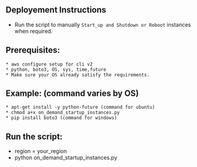 ## Deployement Instructions

* Run the script to manually `Start_up and Shutdown or Reboot` instances when required.

## Prerequisites:
```
* aws configure setup for cli v2
* python, boto3, OS, sys, time,future
* Make sure your OS already satisfy the requirements.
```
## Example: (command varies by OS)
```
* apt-get install -y python-future (command for ubuntu)
* chmod a+x on_demand_startup_instances.py
* pip install boto3 (command for windows)
```
## Run the script:
* region = your_region
* python on_demand_startup_instances.py


